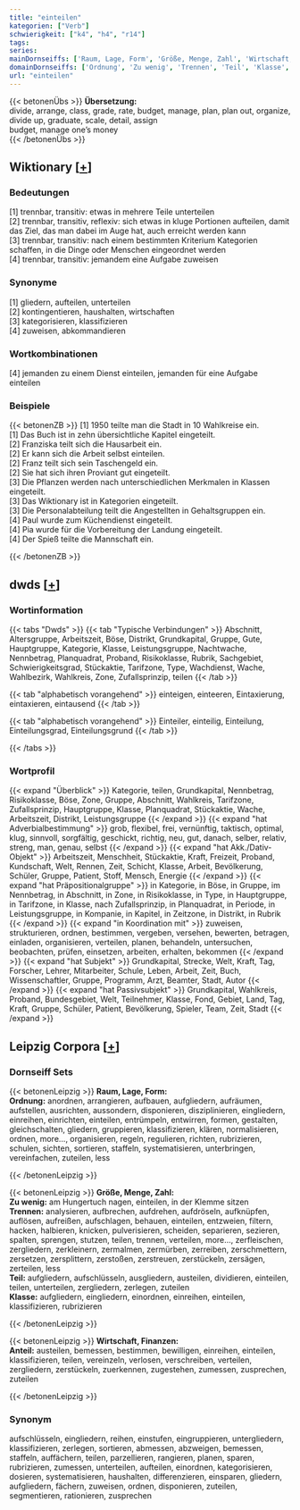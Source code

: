 ```yaml
---
title: "einteilen"
kategorien: ["Verb"]
schwierigkeit: ["k4", "h4", "r14"]
tags:
series:
mainDornseiffs: ['Raum, Lage, Form', 'Größe, Menge, Zahl', 'Wirtschaft, Finanzen']
domainDornseiffs: ['Ordnung', 'Zu wenig', 'Trennen', 'Teil', 'Klasse', 'Anteil']
url: "einteilen"
---
```


{{< betonenÜbs >}}
**Übersetzung:**  
divide, arrange, class, grade, rate, budget, manage, plan, plan out, organize, divide up, graduate, scale, detail, assign  
budget, manage one’s money  
{{< /betonenÜbs >}}

## Wiktionary [[+](https://de.wiktionary.org/wiki/einteilen)]

### Bedeutungen
[1] trennbar, transitiv: etwas in mehrere Teile unterteilen  
[2] trennbar, transitiv, reflexiv: sich etwas in kluge Portionen aufteilen, damit das Ziel, das man dabei im Auge hat, auch erreicht werden kann  
[3] trennbar, transitiv: nach einem bestimmten Kriterium Kategorien schaffen, in die Dinge oder Menschen eingeordnet werden  
[4] trennbar, transitiv: jemandem eine Aufgabe zuweisen  

### Synonyme
[1] gliedern, aufteilen, unterteilen  
[2] kontingentieren, haushalten, wirtschaften  
[3] kategorisieren, klassifizieren  
[4] zuweisen, abkommandieren  

### Wortkombinationen
[4] jemanden zu einem Dienst einteilen, jemanden für eine Aufgabe einteilen  

### Beispiele
{{< betonenZB >}}
[1] 1950 teilte man die Stadt in 10 Wahlkreise ein.  
[1] Das Buch ist in zehn übersichtliche Kapitel eingeteilt.  
[2] Franziska teilt sich die Hausarbeit ein.  
[2] Er kann sich die Arbeit selbst einteilen.  
[2] Franz teilt sich sein Taschengeld ein.  
[2] Sie hat sich ihren Proviant gut eingeteilt.  
[3] Die Pflanzen werden nach unterschiedlichen Merkmalen in Klassen eingeteilt.  
[3] Das Wiktionary ist in Kategorien eingeteilt.  
[3] Die Personalabteilung teilt die Angestellten in Gehaltsgruppen ein.  
[4] Paul wurde zum Küchendienst eingeteilt.  
[4] Pia wurde für die Vorbereitung der Landung eingeteilt.  
[4] Der Spieß teilte die Mannschaft ein.  

{{< /betonenZB >}}


## dwds [[+](https://www.dwds.de/wb/einteilen)]

### Wortinformation
{{< tabs "Dwds" >}}
{{< tab "Typische Verbindungen" >}}
Abschnitt, Altersgruppe, Arbeitszeit, Böse, Distrikt, Grundkapital, Gruppe, Gute, Hauptgruppe, Kategorie, Klasse, Leistungsgruppe, Nachtwache, Nennbetrag, Planquadrat, Proband, Risikoklasse, Rubrik, Sachgebiet, Schwierigkeitsgrad, Stückaktie, Tarifzone, Type, Wachdienst, Wache, Wahlbezirk, Wahlkreis, Zone, Zufallsprinzip, teilen
{{< /tab >}}

{{< tab "alphabetisch vorangehend" >}}
einteigen, einteeren, Eintaxierung, eintaxieren, eintausend
{{< /tab >}}

{{< tab "alphabetisch vorangehend" >}}
Einteiler, einteilig, Einteilung, Einteilungsgrad, Einteilungsgrund
{{< /tab >}}

{{< /tabs >}}

### Wortprofil
{{< expand "Überblick" >}} Kategorie, teilen, Grundkapital, Nennbetrag, Risikoklasse, Böse, Zone, Gruppe, Abschnitt, Wahlkreis, Tarifzone, Zufallsprinzip, Hauptgruppe, Klasse, Planquadrat, Stückaktie, Wache, Arbeitszeit, Distrikt, Leistungsgruppe {{< /expand >}}
{{< expand "hat Adverbialbestimmung" >}} grob, flexibel, frei, vernünftig, taktisch, optimal, klug, sinnvoll, sorgfältig, geschickt, richtig, neu, gut, danach, selber, relativ, streng, man, genau, selbst {{< /expand >}}
{{< expand "hat Akk./Dativ-Objekt" >}} Arbeitszeit, Menschheit, Stückaktie, Kraft, Freizeit, Proband, Kundschaft, Welt, Rennen, Zeit, Schicht, Klasse, Arbeit, Bevölkerung, Schüler, Gruppe, Patient, Stoff, Mensch, Energie {{< /expand >}}
{{< expand "hat Präpositionalgruppe" >}} in Kategorie, in Böse, in Gruppe, im Nennbetrag, in Abschnitt, in Zone, in Risikoklasse, in Type, in Hauptgruppe, in Tarifzone, in Klasse, nach Zufallsprinzip, in Planquadrat, in Periode, in Leistungsgruppe, in Kompanie, in Kapitel, in Zeitzone, in Distrikt, in Rubrik {{< /expand >}}
{{< expand "in Koordination mit" >}} zuweisen, strukturieren, ordnen, bestimmen, vergeben, versehen, bewerten, betragen, einladen, organisieren, verteilen, planen, behandeln, untersuchen, beobachten, prüfen, einsetzen, arbeiten, erhalten, bekommen {{< /expand >}}
{{< expand "hat Subjekt" >}} Grundkapital, Strecke, Welt, Kraft, Tag, Forscher, Lehrer, Mitarbeiter, Schule, Leben, Arbeit, Zeit, Buch, Wissenschaftler, Gruppe, Programm, Arzt, Beamter, Stadt, Autor {{< /expand >}}
{{< expand "hat Passivsubjekt" >}} Grundkapital, Wahlkreis, Proband, Bundesgebiet, Welt, Teilnehmer, Klasse, Fond, Gebiet, Land, Tag, Kraft, Gruppe, Schüler, Patient, Bevölkerung, Spieler, Team, Zeit, Stadt {{< /expand >}}

## Leipzig Corpora [[+](https://corpora.uni-leipzig.de/en/res?word=einteilen&corpusId=deu_newscrawl-public_2018)]

### Dornseiff Sets
{{< betonenLeipzig >}}
**Raum, Lage, Form:**  
**Ordnung:** anordnen, arrangieren, aufbauen, aufgliedern, aufräumen, aufstellen, ausrichten, aussondern, disponieren, disziplinieren, eingliedern, einreihen, einrichten, einteilen, entrümpeln, entwirren, formen, gestalten, gleichschalten, gliedern, gruppieren, klassifizieren, klären, normalisieren, ordnen, more..., organisieren, regeln, regulieren, richten, rubrizieren, schulen, sichten, sortieren, staffeln, systematisieren, unterbringen, vereinfachen, zuteilen, less  

{{< /betonenLeipzig >}}


{{< betonenLeipzig >}}
**Größe, Menge, Zahl:**  
**Zu wenig:** am Hungertuch nagen, einteilen, in der Klemme sitzen  
**Trennen:** analysieren, aufbrechen, aufdrehen, aufdröseln, aufknüpfen, auflösen, aufreißen, aufschlagen, behauen, einteilen, entzweien, filtern, hacken, halbieren, knicken, pulverisieren, scheiden, separieren, sezieren, spalten, sprengen, stutzen, teilen, trennen, verteilen, more..., zerfleischen, zergliedern, zerkleinern, zermalmen, zermürben, zerreiben, zerschmettern, zersetzen, zersplittern, zerstoßen, zerstreuen, zerstückeln, zersägen, zerteilen, less  
**Teil:** aufgliedern, aufschlüsseln, ausgliedern, austeilen, dividieren, einteilen, teilen, unterteilen, zergliedern, zerlegen, zuteilen  
**Klasse:** aufgliedern, eingliedern, einordnen, einreihen, einteilen, klassifizieren, rubrizieren  

{{< /betonenLeipzig >}}


{{< betonenLeipzig >}}
**Wirtschaft, Finanzen:**  
**Anteil:** austeilen, bemessen, bestimmen, bewilligen, einreihen, einteilen, klassifizieren, teilen, vereinzeln, verlosen, verschreiben, verteilen, zergliedern, zerstückeln, zuerkennen, zugestehen, zumessen, zusprechen, zuteilen  

{{< /betonenLeipzig >}}

### Synonym
aufschlüsseln, eingliedern, reihen, einstufen, eingruppieren, untergliedern, klassifizieren, zerlegen, sortieren, abmessen, abzweigen, bemessen, staffeln, auffächern, teilen, parzellieren, rangieren, planen, sparen, rubrizieren, zumessen, unterteilen, aufteilen, einordnen, kategorisieren, dosieren, systematisieren, haushalten, differenzieren, einsparen, gliedern, aufgliedern, fächern, zuweisen, ordnen, disponieren, zuteilen, segmentieren, rationieren, zusprechen

